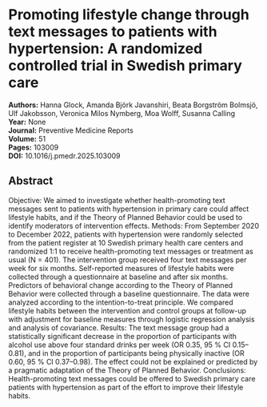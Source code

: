 # Promoting lifestyle change through text messages to patients with hypertension: A randomized controlled trial in Swedish primary care

**Authors:** Hanna Glock, Amanda Björk Javanshiri, Beata Borgström Bolmsjö, Ulf Jakobsson, Veronica Milos Nymberg, Moa Wolff, Susanna Calling  
**Year:** None  
**Journal:** Preventive Medicine Reports  
**Volume:** 51  
**Pages:** 103009  
**DOI:** 10.1016/j.pmedr.2025.103009  

## Abstract
Objective: We aimed to investigate whether health-promoting text messages sent to patients with hypertension in primary care could affect lifestyle habits, and if the Theory of Planned Behavior could be used to identify moderators of intervention effects.
Methods: From September 2020 to December 2022, patients with hypertension were randomly selected from the patient register at 10 Swedish primary health care centers and randomized 1:1 to receive health-promoting text messages or treatment as usual (N = 401). The intervention group received four text messages per week for six months. Self-reported measures of lifestyle habits were collected through a questionnaire at baseline and after six months. Predictors of behavioral change according to the Theory of Planned Behavior were collected through a baseline questionnaire. The data were analyzed according to the intention-to-treat principle. We compared lifestyle habits between the intervention and control groups at follow-up with adjustment for baseline measures through logistic regression analysis and analysis of covariance.
Results: The text message group had a statistically significant decrease in the proportion of participants with alcohol use above four standard drinks per week (OR 0.35, 95 % CI 0.15–0.81), and in the proportion of participants being physically inactive (OR 0.60, 95 % CI 0.37–0.98). The effect could not be explained or predicted by a pragmatic adaptation of the Theory of Planned Behavior.
Conclusions: Health-promoting text messages could be offered to Swedish primary care patients with hypertension as part of the effort to improve their lifestyle habits.


